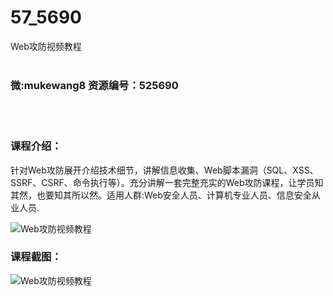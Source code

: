 # 57_5690
Web攻防视频教程
<br/></br>
<h3>微:mukewang8 资源编号：525690</h3>
<br/></br>
<h3>课程介绍：</h3>
<p>针对Web攻防展开介绍技术细节，讲解信息收集、Web脚本漏洞（SQL、XSS、SSRF、CSRF、命令执行等）。充分讲解一套完整充实的Web攻防课程，让学员知其然，也要知其所以然。适用人群:Web安全人员、计算机专业人员、信息安全从业人员.</p>
<p><img src="https://www.ko996.com/wp-content/uploads/img/2019/07/356-1.jpg" alt="Web攻防视频教程"></p>
<h3>课程截图：</h3>
<p><img src="https://www.ko996.com/wp-content/uploads/img/2019/07/1-44.png" alt="Web攻防视频教程"></p>
<p>&nbsp;</p>
